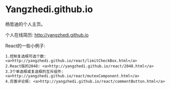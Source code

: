 # Yangzhedi.github.io
杨哲迪的个人主页。

个人在线简历: http://yangzhedi.github.io

React的一些小例子:

    1.控制复选框可选个数: <a>http://yangzhedi.github.io/react/limitCheckBox.html</a>
    2.React版的2048: <a>http://yangzhedi.github.io/react/2048.html</a>
    3.3个单选框或复选框的互斥组件: <a>http://yangzhedi.github.io/react/mutexComponent.html</a>
    4.完善评论框: <a>http://yangzhedi.github.io/react/commentButton.html</a>
